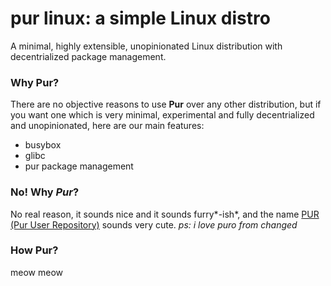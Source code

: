 # pur linux: a simple Linux distro
A minimal, highly extensible, unopinionated Linux distribution with decentrialized package management.

### Why Pur?
There are no objective reasons to use **Pur** over any other distribution, but if you want one which is very minimal, experimental and fully decentrialized and unopinionated, here are our main features:
* busybox
* glibc
* pur package management

### No! Why *Pur*?
No real reason, it sounds nice and it sounds furry*-ish*, and the name [PUR (Pur User Repository)](https://github.com/purlinux/pur-community) sounds very cute.
*ps: i love puro from changed*

### How Pur?
meow meow
